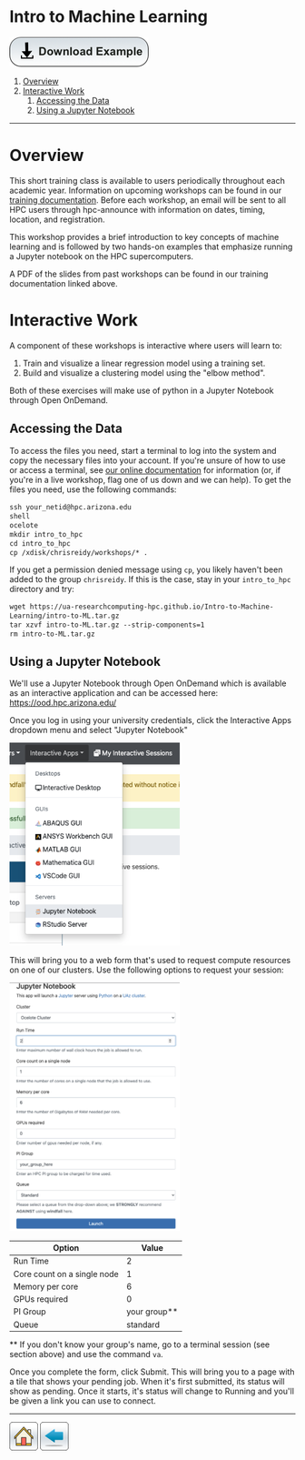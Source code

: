 # Intro to Machine Learning

[![](/Images/Download-Button.png)](intro-to-ML.tar.gz)

1. [Overview](#overview)
2. [Interactive Work](#interactive-work)
    1. [Accessing the Data](#accessing-the-data)
    2. [Using a Jupyter Notebook](#using-a-jupyter-notebook)


--------------

# Overview

This short training class is available to users periodically throughout each academic year. Information on upcoming workshops can be found in our [training documentation](https://public.confluence.arizona.edu/display/UAHPC/Training). Before each workshop, an email will be sent to all HPC users through hpc-announce with information on dates, timing, location, and registration.

This workshop provides a brief introduction to key concepts of machine learning and is followed by two hands-on examples that emphasize running a Jupyter notebook on the HPC supercomputers. 

A PDF of the slides from past workshops can be found in our training documentation linked above. 

# Interactive Work
A component of these workshops is interactive where users will learn to:

1. Train and visualize a linear regression model using a training set.
2. Build and visualize a clustering model using the "elbow method".

Both of these exercises will make use of python in a Jupyter Notebook through Open OnDemand.

## Accessing the Data
To access the files you need, start a terminal to log into the system and copy the necessary files into your account. If you're unsure of how to use or access a terminal, see [our online documentation](https://public.confluence.arizona.edu/display/UAHPC/System+Access#SystemAccess-CommandLine/TerminalAccess) for information (or, if you're in a live workshop, flag one of us down and we can help). To get the files you need, use the following commands: 
```
ssh your_netid@hpc.arizona.edu
shell
ocelote
mkdir intro_to_hpc
cd intro_to_hpc
cp /xdisk/chrisreidy/workshops/* .
```
If you get a permission denied message using ```cp```, you likely haven't been added to the group ```chrisreidy```. If this is the case, stay in your ```intro_to_hpc``` directory and try:
```
wget https://ua-researchcomputing-hpc.github.io/Intro-to-Machine-Learning/intro-to-ML.tar.gz
tar xzvf intro-to-ML.tar.gz --strip-components=1
rm intro-to-ML.tar.gz
```

## Using a Jupyter Notebook
We'll use a Jupyter Notebook through Open OnDemand which is available as an interactive application and can be accessed here: https://ood.hpc.arizona.edu/

Once you log in using your university credentials, click the Interactive Apps dropdown menu and select "Jupyter Notebook"

<img src="application-select.png" alt="application-select" width="300"/>

This will bring you to a web form that's used to request compute resources on one of our clusters. Use the following options to request your session:

<img src="web-form.png" alt="web-form" width="300"/>

|Option|Value|
|------|-----|
|Run Time | 2|
|Core count on a single node | 1 |
|Memory per core|6|
|GPUs required|0|
|PI Group | your group**|
|Queue | standard|


** If you don't know your group's name, go to a terminal session (see section above) and use the command ```va```.



Once you complete the form, click Submit. This will bring you to a page with a tile that shows your pending job. When it's first submitted, its status will show as pending. Once it starts, it's status will change to Running and you'll be given a link you can use to connect. 




*****
[![](/Images/home.png)](https://ua-researchcomputing-hpc.github.io/) 
[![](/Images/back.png)](../)

